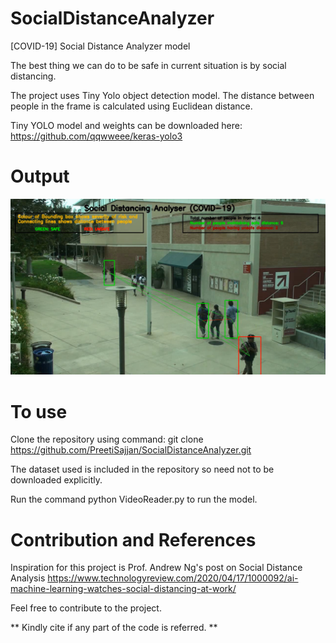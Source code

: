 # SocialDistanceAnalyzer
[COVID-19] Social Distance Analyzer model

The best thing we can do to be safe in current situation is by social distancing. 

The project uses Tiny Yolo object detection model. The distance between people in the frame is calculated using Euclidean distance.

Tiny YOLO model and weights can be downloaded here: https://github.com/qqwweee/keras-yolo3

# Output
[![Watch the output generated](images/model.png)](Covid19Analyser.mp4)

# To use

Clone the repository using command: git clone https://github.com/PreetiSajjan/SocialDistanceAnalyzer.git

The dataset used is included in the repository so need not to be downloaded explicitly.

Run the command python VideoReader.py to run the model.

# Contribution and References

Inspiration for this project is Prof. Andrew Ng's post on Social Distance Analysis https://www.technologyreview.com/2020/04/17/1000092/ai-machine-learning-watches-social-distancing-at-work/

Feel free to contribute to the project.

** Kindly cite if any part of the code is referred. **
